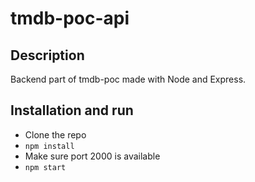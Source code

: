# tmdb-poc-api
## Description
Backend part of tmdb-poc made with Node and Express.

## Installation and run
- Clone the repo
- `npm install`
- Make sure port 2000 is available
- `npm start`

